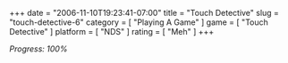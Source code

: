 +++
date = "2006-11-10T19:23:41-07:00"
title = "Touch Detective"
slug = "touch-detective-6"
category = [ "Playing A Game" ]
game = [ "Touch Detective" ]
platform = [ "NDS" ]
rating = [ "Meh" ]
+++

<i>Progress: 100%</i>